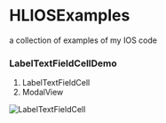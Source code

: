 HLIOSExamples
=============

a collection of examples of my IOS code

### LabelTextFieldCellDemo
1. LabelTextFieldCell
2. ModalView

![LabelTextFieldCell](http://www.anhailin.co/blog/wp-content/uploads/2012/12/LabelTextFieldCell.png)